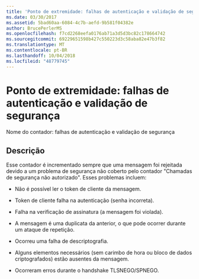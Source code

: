 ```yaml
---
title: 'Ponto de extremidade: falhas de autenticação e validação de segurança'
ms.date: 03/30/2017
ms.assetid: 5bad60aa-6084-4c7b-aefd-9b581f04382e
author: BrucePerlerMS
ms.openlocfilehash: f7cd2268eefa0176ab71a3d5d3bc82c178664742
ms.sourcegitcommit: 69229651598b427c550223d3c58aba82e47b3f82
ms.translationtype: MT
ms.contentlocale: pt-BR
ms.lasthandoff: 10/04/2018
ms.locfileid: "48779745"
---
```

# <a name="endpoint-security-validation-and-authentication-failures"></a>Ponto de extremidade: falhas de autenticação e validação de segurança
Nome do contador: falhas de autenticação e validação de segurança  
  
## <a name="description"></a>Descrição  
 Esse contador é incrementado sempre que uma mensagem foi rejeitada devido a um problema de segurança não coberto pelo contador "Chamadas de segurança não autorizado". Esses problemas incluem:  
  
-   Não é possível ler o token de cliente da mensagem.  
  
-   Token de cliente falha na autenticação (senha incorreta).  
  
-   Falha na verificação de assinatura (a mensagem foi violada).  
  
-   A mensagem é uma duplicata da anterior, o que pode ocorrer durante um ataque de repetição.  
  
-   Ocorreu uma falha de descriptografia.  
  
-   Alguns elementos necessários (sem carimbo de hora ou bloco de dados criptografados) estão ausentes da mensagem.  
  
-   Ocorreram erros durante o handshake TLSNEGO/SPNEGO.
